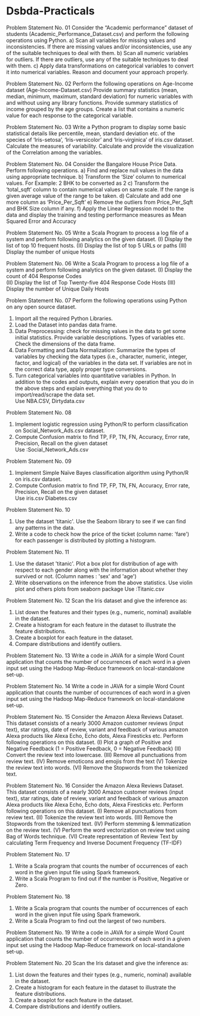 # Dsbda-Practicals

Problem Statement No. 01 
Consider the “Academic performance” dataset of students (Academic_Performance_Dataset.csv) and perform the 
following operations using Python. 
a) Scan all variables for missing values and inconsistencies. If there are missing values and/or inconsistencies, use any 
of the suitable techniques to deal with them. 
b) Scan all numeric variables for outliers. If there are outliers, use any of the suitable techniques to deal with them. 
c) Apply data transformations on categorical variables to convert it into numerical variables. 
Reason and document your approach properly. 

Problem Statement No. 02 
Perform the following operations on Age-Income dataset (Age-Income-Dataset.csv) 
Provide summary statistics (mean, median, minimum, maximum, standard deviation) for numeric variables with and 
without using any library functions. 
Provide summary statistics of income grouped by the age groups. Create a list that contains a numeric value for each 
response to the categorical variable.

Problem Statement No. 03 
Write a Python program to display some basic statistical details like percentile, mean, standard deviation etc. of the 
species of ‘Iris-setosa’, ‘Iris-versicolor’ and ‘Iris-virginica’ of iris.csv dataset. 
Calculate the measures of variability. Calculate and provide the visualization of the Correlation among the variables. 

Problem Statement No. 04 
Consider the Bangalore House Price Data. Perform following operations. 
a) Find and replace null values in the data using appropriate technique. 
b) Transform the ‘Size’ column to numerical values. For Example: 2 BHK to be converted as 2 
c) Transform the ‘total_sqft’ column to contain numerical values on same scale. If the range is given average value of 
the range to be taken. 
d) Calculate and add one more column as ‘Price_Per_Sqft’ 
e) Remove the outliers from Price_Per_Sqft and BHK Size column if any. 
f) Apply the Linear Regression model to the data and display the training and testing performance measures as Mean 
Squared Error and Accuracy 

Problem Statement No. 05 
Write a Scala Program to process a log file of a system and perform following analytics on the given dataset. 
(I) Display the list of top 10 frequent hosts. 
(II) Display the list of top 5 URLs or paths 
(III) Display  the number of unique Hosts 

Problem Statement No. 06 
Write a Scala Program to process a log file of a system and perform following analytics on the given dataset. 
(I) Display the count of 404 Response Codes  
(II) Display the list of Top Twenty-five 404 Response Code Hosts 
(III) Display  the number of Unique Daily Hosts 

Problem Statement No. 07 
Perform the following operations using Python on any open source dataset. 
1. Import all the required Python Libraries. 
2. Load the Dataset into pandas data frame.  
4. Data Preprocessing: check for missing values in the data to get some initial statistics. Provide variable descriptions. 
Types of variables etc. Check the dimensions of the data frame.  
5. Data Formatting and Data Normalization: Summarize the types of variables by checking the data types (i.e., 
character, numeric, integer, factor, and logical) of the variables in the data set. If variables are not in the correct data 
type, apply proper type conversions. 
6. Turn categorical variables into quantitative variables in Python. In addition to the codes and outputs, explain every 
operation that you do in the above steps and explain everything that you do to import/read/scrape the data set.        
Use NBA.CSV, Dirtydata.csv 

Problem Statement No. 08 
1. Implement logistic regression using Python/R to perform classification on Social_Network_Ads.csv dataset.  
2. Compute Confusion matrix to find TP, FP, TN, FN, Accuracy, Error rate, Precision, Recall on the given dataset      
Use :Social_Network_Ads.csv 

Problem Statement No. 09 
1. Implement Simple Naïve Bayes classification algorithm using Python/R on iris.csv dataset.  
2. Compute Confusion matrix to find TP, FP, TN, FN, Accuracy, Error rate, Precision, Recall on the given dataset    
Use  iris.csv Diabetes.csv

Problem Statement No. 10 
1. Use the dataset 'titanic'. Use the Seaborn library to see if we can find any patterns in the data.  
2. Write a code to check how the price of the ticket (column name: 'fare') for each passenger is distributed by plotting a 
histogram.

Problem Statement No. 11 
1. Use the dataset 'titanic'. Plot a box plot for distribution of age with respect to each gender along with the information 
about whether they survived or not. (Column names : 'sex' and 'age')  
2. Write observations on the inference from the above statistics. Use violin plot and others plots from seaborn package
Use :Titanic.csv
      
Problem Statement No. 12 
Scan the Iris dataset and give the inference as:  
1. List down the features and their types (e.g., numeric, nominal) available in the dataset. 
2. Create a histogram for each feature in the dataset to illustrate the feature distributions.  
3. Create a boxplot for each feature in the dataset.
4. Compare distributions and identify outliers.
   
Problem Statement No. 13 
Write a code in JAVA for a simple Word Count application that counts the number of occurrences of each word in a 
given input set using the Hadoop Map-Reduce framework on local-standalone set-up.

Problem Statement No. 14 
Write a code in JAVA for a simple Word Count application that counts the number of occurrences of each word in a 
given input set using the Hadoop Map-Reduce framework on local-standalone set-up.

Problem Statement No. 15 
Consider the Amazon Alexa Reviews Dataset. This dataset consists of a nearly 3000 Amazon customer reviews (input 
text), star ratings, date of review, variant and feedback of various amazon Alexa products like Alexa Echo, Echo dots, 
Alexa Firesticks etc. Perform following operations on this dataset. 
(I) Plot a graph of Positive and Negative Feedback (1 = Positive Feedback, 0 = Negative Feedback) 
(II) Convert the review text into lowercase. 
(III) Remove all punctuations from review text. 
(IV) Remove emoticons and emojis from the text 
(V) Tokenize the review text into words. 
(VI) Remove the Stopwords from the tokenized text.

Problem Statement No. 16 
Consider the Amazon Alexa Reviews Dataset. This dataset consists of a nearly 3000 Amazon customer reviews (input 
text), star ratings, date of review, variant and feedback of various amazon Alexa products like Alexa Echo, Echo dots, 
Alexa Firesticks etc. Perform following operations on this dataset. 
(I) Remove all punctuations from review text. 
(II) Tokenize the review text into words. 
(III) Remove the Stopwords from the tokenized text. 
(IV) Perform stemming & lemmatization on the review text. 
(V) Perform the word vectorization on review text using Bag of Words technique. 
(VI) Create representation of Review Text by calculating Term Frequency and Inverse Document Frequency (TF-IDF)

Problem Statement No. 17 
1. Write a Scala program that counts the number of occurrences of each word in the given input file using Spark 
framework. 
2. Write a Scala Program to find out if the number is Positive, Negative or Zero. 

Problem Statement No. 18 
1. Write a Scala program that counts the number of occurrences of each word in the given input file using Spark 
framework. 
2. Write a Scala Program to find out the largest of two numbers.

Problem Statement No. 19 
Write a code in JAVA for a simple Word Count application that counts the number of occurrences of each word in a 
given input set using the Hadoop Map-Reduce framework on local-standalone set-up.

Problem Statement No. 20 
Scan the Iris dataset and give the inference as:  
1. List down the features and their types (e.g., numeric, nominal) available in the dataset. 
2. Create a histogram for each feature in the dataset to illustrate the feature distributions.  
3. Create a boxplot for each feature in the dataset.  
4. Compare distributions and identify outliers.
